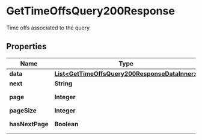 

# GetTimeOffsQuery200Response

Time offs associated to the query

## Properties

| Name | Type | Description | Notes |
|------------ | ------------- | ------------- | -------------|
|**data** | [**List&lt;GetTimeOffsQuery200ResponseDataInner&gt;**](GetTimeOffsQuery200ResponseDataInner.md) |  |  |
|**next** | **String** |  |  [optional] |
|**page** | **Integer** | Current page |  |
|**pageSize** | **Integer** | Page size |  |
|**hasNextPage** | **Boolean** | Has next page |  |



